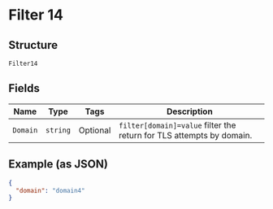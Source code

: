 
# Filter 14

## Structure

`Filter14`

## Fields

| Name | Type | Tags | Description |
|  --- | --- | --- | --- |
| `Domain` | `string` | Optional | `filter[domain]=value` filter the return for TLS attempts by domain. |

## Example (as JSON)

```json
{
  "domain": "domain4"
}
```

